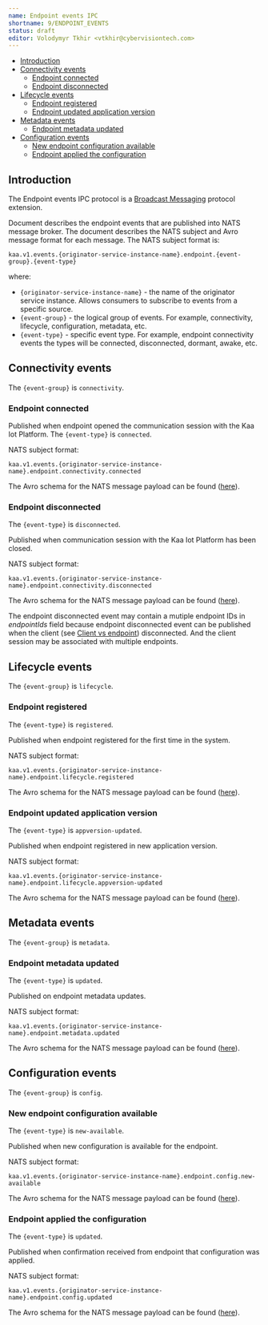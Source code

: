 ```yaml
---
name: Endpoint events IPC
shortname: 9/ENDPOINT_EVENTS
status: draft
editor: Volodymyr Tkhir <vtkhir@cybervisiontech.com>
---
```


* [Introduction](#introduction)
* [Connectivity events](#connectivity-events)
  * [Endpoint connected](#endpoint-connected)
  * [Endpoint disconnected](#endpoint-disconnected)
* [Lifecycle events](#lifecycle-events)
  * [Endpoint registered](#endpoint-registered)
  * [Endpoint updated application version](#endpoint-updated-application-version)
* [Metadata events](#metadata-events)
  * [Endpoint metadata updated](#endpoint-metadata-updated)
* [Configuration events](#configuration-events)
  * [New endpoint configuration available](#new-endpoint-configuration-available)
  * [Endpoint applied the configuration](#endpoint-applied-the-configuration)


## Introduction

The Endpoint events IPC protocol is a [Broadcast Messaging](/0003-messaging-ipc/README.md#broadcast-messaging) protocol extension.

Document describes the endpoint events that are published into NATS message broker. The document describes the NATS subject and Avro message format for each message.
The NATS subject format is:

  `kaa.v1.events.{originator-service-instance-name}.endpoint.{event-group}.{event-type}`

  where:

  - `{originator-service-instance-name}` - the name of the originator service instance. Allows consumers to subscribe to events from a specific source.
  - `{event-group}` - the logical group of events. For example, connectivity, lifecycle, configuration, metadata, etc.
  - `{event-type}` - specific event type. For example, endpoint connectivity events the types will be connected, disconnected, dormant, awake, etc.

## Connectivity events
The `{event-group}` is `connectivity`.
### Endpoint connected
Published when endpoint opened the communication session with the Kaa Iot Platform.
The `{event-type}` is `connected`.

NATS subject format:

`kaa.v1.events.{originator-service-instance-name}.endpoint.connectivity.connected`

The Avro schema for the NATS message payload can be found ([here](./connected.avsc)).
### Endpoint disconnected
The `{event-type}` is `disconnected`.

Published when communication session with the Kaa Iot Platform has been closed.

NATS subject format:

`kaa.v1.events.{originator-service-instance-name}.endpoint.connectivity.disconnected`

The Avro schema for the NATS message payload can be found ([here](./disconnected.avsc)).

The endpoint disconnected event may contain a mutiple endpoint IDs in _endpointIds_ field because endpoint disconnected event can be published when the client (see [Client vs endpoint](/0001-kaa-protocol#client-vs-endpoint)) disconnected. And the client session may be associated with multiple endpoints.

## Lifecycle events
The `{event-group}` is `lifecycle`.
### Endpoint registered

The `{event-type}` is `registered`.

Published when endpoint registered for the first time in the system.

NATS subject format:

`kaa.v1.events.{originator-service-instance-name}.endpoint.lifecycle.registered`

The Avro schema for the NATS message payload can be found ([here](./registered.avsc)).

### Endpoint updated application version

The `{event-type}` is `appversion-updated`.

Published when endpoint registered in new application version.

NATS subject format:

`kaa.v1.events.{originator-service-instance-name}.endpoint.lifecycle.appversion-updated`

The Avro schema for the NATS message payload can be found ([here](./app-version-updated.avsc)).

## Metadata events
The `{event-group}` is `metadata`.
### Endpoint metadata updated

The `{event-type}` is `updated`.

Published on endpoint metadata updates.

NATS subject format:

`kaa.v1.events.{originator-service-instance-name}.endpoint.metadata.updated`

The Avro schema for the NATS message payload can be found ([here](./metadata-updated.avsc)).

## Configuration events
The `{event-group}` is `config`.
### New endpoint configuration available

The `{event-type}` is `new-available`.

Published when new configuration is available for the endpoint.

NATS subject format:

`kaa.v1.events.{originator-service-instance-name}.endpoint.config.new-available`

The Avro schema for the NATS message payload can be found ([here](./new-config-available.avsc)).
### Endpoint applied the configuration

The `{event-type}` is `updated`.

Published when confirmation received from endpoint that configuration was applied.

NATS subject format:

`kaa.v1.events.{originator-service-instance-name}.endpoint.config.updated`

The Avro schema for the NATS message payload can be found ([here](./config-updated.avsc)).


